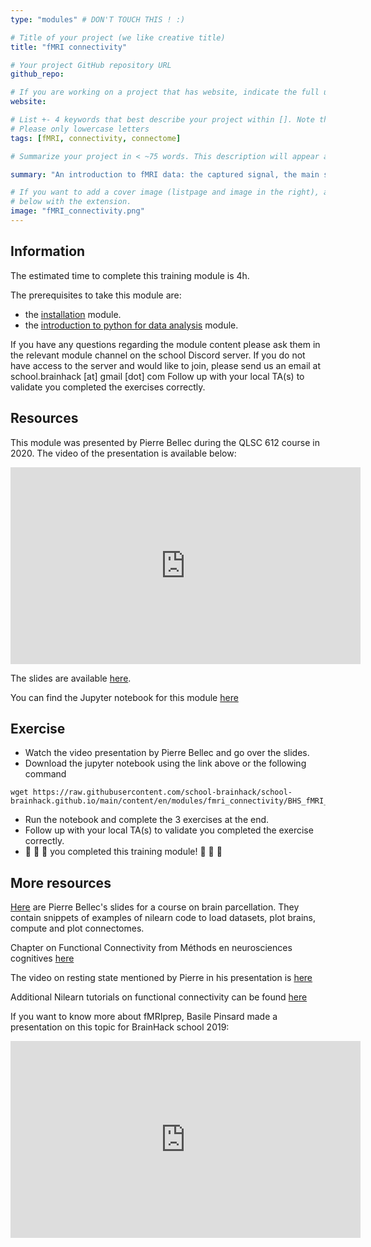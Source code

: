 ```yaml
---
type: "modules" # DON'T TOUCH THIS ! :)

# Title of your project (we like creative title)
title: "fMRI connectivity"

# Your project GitHub repository URL
github_repo:

# If you are working on a project that has website, indicate the full url including "https://" below or leave it empty.
website:

# List +- 4 keywords that best describe your project within []. Note that the project summary also involves a number of key words. Those are listed on top of the [github repository](https://github.com/PSY6983-2021/project_template), click `manage topics`.
# Please only lowercase letters
tags: [fMRI, connectivity, connectome]

# Summarize your project in < ~75 words. This description will appear at the top of your page and on the list page with other projects..

summary: "An introduction to fMRI data: the captured signal, the main steps of preprocessing and how functional connectivity is calculated."

# If you want to add a cover image (listpage and image in the right), add it to your directory and indicate the name
# below with the extension.
image: "fMRI_connectivity.png"
---
```

<!-- This is an html comment and this won't appear in the rendered page. You are now editing the "content" area, the core of your description. Everything that you can do in markdown is allowed below. We added a couple of comments to guide your through documenting your progress. -->

## Information

The estimated time to complete this training module is 4h.

The prerequisites to take this module are:
 * the [installation](/modules/installation) module.
 * the [introduction to python for data analysis](/modules/python_data_analysis) module.

If you have any questions regarding the module content please ask them in the relevant module channel on the school Discord server. If you do not have access to the server and would like to join, please send us an email at school.brainhack [at] gmail [dot] com
Follow up with your local TA(s) to validate you completed the exercises correctly.

## Resources
This module was presented by Pierre Bellec during the QLSC 612 course in 2020. The video of the presentation is available below:
<iframe width="560" height="315" src="https://www.youtube.com/embed/RoKt_c08wxQ" title="YouTube video player" frameborder="0" allow="accelerometer; autoplay; clipboard-write; encrypted-media; gyroscope; picture-in-picture" allowfullscreen></iframe>

The slides are available [here](https://docs.google.com/presentation/d/1mTJoOSRKtGzhWeNLa9PXyKUYA0p9733UHVWrmIyi4zs/edit#slide=id.p).

You can find the Jupyter notebook for this module [here](https://github.com/school-brainhack/school-brainhack.github.io/blob/main/content/en/modules/fmri_connectivity/BHS_fMRI_connectivity.ipynb)

## Exercise

 * Watch the video presentation by Pierre Bellec and go over the slides.
 * Download the jupyter notebook using the link above or the following command
 ```
 wget https://raw.githubusercontent.com/school-brainhack/school-brainhack.github.io/main/content/en/modules/fmri_connectivity/BHS_fMRI_connectivity.ipynb
 ```
 * Run the notebook and complete the 3 exercises at the end.
 * Follow up with your local TA(s) to validate you completed the exercise correctly.
 * :tada: :tada: :tada: you completed this training module! :tada: :tada: :tada:

## More resources

[Here](https://pbellec.github.io/functional_parcellation/#/) are Pierre Bellec's slides for a course on brain parcellation. They contain snippets of examples of nilearn code to load datasets, plot brains, compute and plot connectomes.

Chapter on Functional Connectivity from Méthods en neurosciences cognitives [here](https://psy3018.github.io/connectivite.html)

The video on resting state mentioned by Pierre in his presentation is [here](https://www.youtube.com/watch?v=_Iph3WW9UOU&t=3s)

Additional Nilearn tutorials on functional connectivity can be found [here](https://nilearn.github.io/stable/connectivity/index.html)

If you want to know more about fMRIprep, Basile Pinsard made a presentation on this topic for BrainHack school 2019:
<iframe width="560" height="315" src="https://www.youtube.com/embed/WTcucXAAVBU" title="YouTube video player" frameborder="0" allow="accelerometer; autoplay; clipboard-write; encrypted-media; gyroscope; picture-in-picture" allowfullscreen></iframe>
